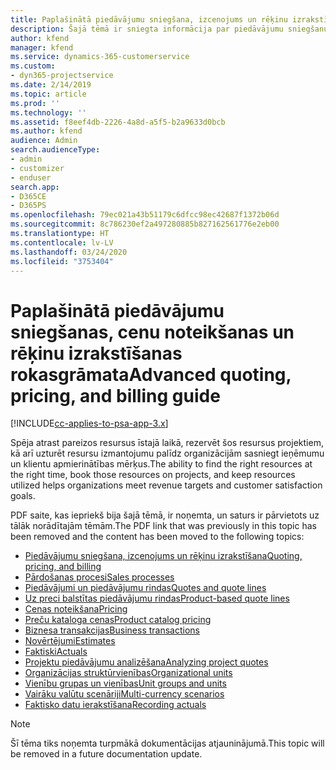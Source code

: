 ```yaml
---
title: Paplašinātā piedāvājumu sniegšana, izcenojums un rēķinu izrakstīšana
description: Šajā tēmā ir sniegta informācija par piedāvājumu sniegšanu, rēķinu izrakstīšanu un izcenojumu programmā Project Service Automation.
author: kfend
manager: kfend
ms.service: dynamics-365-customerservice
ms.custom:
- dyn365-projectservice
ms.date: 2/14/2019
ms.topic: article
ms.prod: ''
ms.technology: ''
ms.assetid: f8eef4db-2226-4a8d-a5f5-b2a9633d0bcb
ms.author: kfend
audience: Admin
search.audienceType:
- admin
- customizer
- enduser
search.app:
- D365CE
- D365PS
ms.openlocfilehash: 79ec021a43b51179c6dfcc98ec42687f1372b06d
ms.sourcegitcommit: 8c786230ef2a497280885b827162561776e2eb00
ms.translationtype: HT
ms.contentlocale: lv-LV
ms.lasthandoff: 03/24/2020
ms.locfileid: "3753404"
---
```

# <a name="advanced-quoting-pricing-and-billing-guide"></a><span data-ttu-id="7a725-103">Paplašinātā piedāvājumu sniegšanas, cenu noteikšanas un rēķinu izrakstīšanas rokasgrāmata</span><span class="sxs-lookup"><span data-stu-id="7a725-103">Advanced quoting, pricing, and billing guide</span></span>

[!INCLUDE[cc-applies-to-psa-app-3.x](../../includes/cc-applies-to-psa-app-3x.md)]

<span data-ttu-id="7a725-104">Spēja atrast pareizos resursus īstajā laikā, rezervēt šos resursus projektiem, kā arī uzturēt resursu izmantojumu palīdz organizācijām sasniegt ieņēmumu un klientu apmierinātības mērķus.</span><span class="sxs-lookup"><span data-stu-id="7a725-104">The ability to find the right resources at the right time, book those resources on projects, and keep resources utilized helps organizations meet revenue targets and customer satisfaction goals.</span></span> 

<span data-ttu-id="7a725-105">PDF saite, kas iepriekš bija šajā tēmā, ir noņemta, un saturs ir pārvietots uz tālāk norādītajām tēmām.</span><span class="sxs-lookup"><span data-stu-id="7a725-105">The PDF link that was previously in this topic has been removed and the content has been moved to the following topics:</span></span>

- [<span data-ttu-id="7a725-106">Piedāvājumu sniegšana, izcenojums un rēķinu izrakstīšana</span><span class="sxs-lookup"><span data-stu-id="7a725-106">Quoting, pricing, and billing</span></span>](../quote-bill-price.md)
- [<span data-ttu-id="7a725-107">Pārdošanas procesi</span><span class="sxs-lookup"><span data-stu-id="7a725-107">Sales processes</span></span>](../basic-sales-process.md)
- [<span data-ttu-id="7a725-108">Piedāvājumi un piedāvājumu rindas</span><span class="sxs-lookup"><span data-stu-id="7a725-108">Quotes and quote lines</span></span>](../basic-quote-lines.md)
- [<span data-ttu-id="7a725-109">Uz preci balstītas piedāvājumu rindas</span><span class="sxs-lookup"><span data-stu-id="7a725-109">Product-based quote lines</span></span>](../product-based-quote-lines.md)
- [<span data-ttu-id="7a725-110">Cenas noteikšana</span><span class="sxs-lookup"><span data-stu-id="7a725-110">Pricing</span></span>](../basic-pricing.md)
- [<span data-ttu-id="7a725-111">Preču kataloga cenas</span><span class="sxs-lookup"><span data-stu-id="7a725-111">Product catalog pricing</span></span>](../product-catalog-pricing.md)
- [<span data-ttu-id="7a725-112">Biznesa transakcijas</span><span class="sxs-lookup"><span data-stu-id="7a725-112">Business transactions</span></span>](../basic-business-transactions.md)
- [<span data-ttu-id="7a725-113">Novērtējumi</span><span class="sxs-lookup"><span data-stu-id="7a725-113">Estimates</span></span>](../estimates.md)
- [<span data-ttu-id="7a725-114">Faktiski</span><span class="sxs-lookup"><span data-stu-id="7a725-114">Actuals</span></span>](../actuals.md)
- [<span data-ttu-id="7a725-115">Projektu piedāvājumu analizēšana</span><span class="sxs-lookup"><span data-stu-id="7a725-115">Analyzing project quotes</span></span>](../basic-analyzing-quotes.md)
- [<span data-ttu-id="7a725-116">Organizācijas struktūrvienības</span><span class="sxs-lookup"><span data-stu-id="7a725-116">Organizational units</span></span>](../advanced-organizational.md)
- [<span data-ttu-id="7a725-117">Vienību grupas un vienības</span><span class="sxs-lookup"><span data-stu-id="7a725-117">Unit groups and units</span></span>](../advanced-units.md)
- [<span data-ttu-id="7a725-118">Vairāku valūtu scenāriji</span><span class="sxs-lookup"><span data-stu-id="7a725-118">Multi-currency scenarios</span></span>](../advanced-currency.md)
- [<span data-ttu-id="7a725-119">Faktisko datu ierakstīšana</span><span class="sxs-lookup"><span data-stu-id="7a725-119">Recording actuals</span></span>](../advanced-actuals.md)

> [!NOTE]
> <span data-ttu-id="7a725-120">Šī tēma tiks noņemta turpmākā dokumentācijas atjauninājumā.</span><span class="sxs-lookup"><span data-stu-id="7a725-120">This topic will be removed in a future documentation update.</span></span> 
